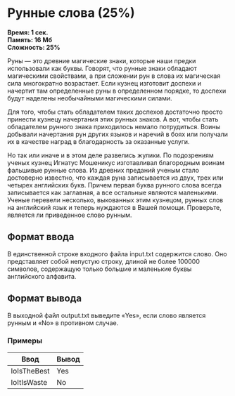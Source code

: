 <h1 class="title">Рунные слова (25%)</h1>
<p><b>Время: 1 сек.<br>Память: 16 Мб<br>Сложность: 25%</b></p>
<p>Руны — это древние магические знаки, которые наши предки использовали как буквы. Говорят, что рунные знаки обладают магическими свойствами, а при сложении рун в слова их магическая сила многократно возрастает. Если кузнец изготовит доспехи и начертит там определенные руны в определенном порядке, то доспехи будут наделены необычайными магическими силами.</p>
<p>Для того, чтобы стать обладателем таких доспехов достаточно просто принести кузнецу начертания этих рунных знаков. А вот, чтобы стать обладателем рунного знака приходилось немало потрудиться. Воины добывали начертания рун других языков и наречий в боях или получали их в качестве наград в благодарность за оказанные услуги.</p>
<p>Но так или иначе и в этом деле развелись жулики. По подозрениям ученых кузнец Игнатус Мошеникус изготавливал благородным воинам фальшивые рунные слова. Из древних преданий ученым стало достоверно известно, что каждая руна записывается из двух, трех или четырех английских букв. Причем первая буква рунного слова всегда записывается как заглавная, а все остальные являются маленькими. Ученые перевели несколько, выкованных этим кузнецом, рунных слов на английский язык и теперь нуждаются в Вашей помощи. Проверьте, является ли приведенное слово рунным.</p>
<h2>Формат ввода</h2>
<p>В единственной строке входного файла input.txt содержится слово. Оно представляет собой непустую строку, длиной не более 100000 символов, содержащую только большие и маленькие буквы английского алфавита.</p>
<h2>Формат вывода</h2>
<p>В выходной файл output.txt выведите «Yes», если слово является рунным и «No» в противном случае.</p>
<h3>Примеры</h3>
<table class="sample-tests">
  <thead>
     <tr>
        <th>Ввод</th>
        <th>Вывод</th>
     </tr>
  </thead>
  <tbody>
     <tr>
        <td>IoIsTheBest</td>
        <td>Yes</td>
     </tr>
     <tr>
         <td>IoItIsWaste</td>
         <td>No</td>
     </tr>
  </tbody>
</table>